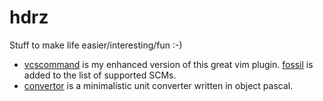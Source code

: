 # hdrz

Stuff to make life easier/interesting/fun :-)

* [vcscommand](https://github.com/hdrz/vcscommand.vim) is my enhanced version of this great vim plugin. [fossil](http://www.fossil-scm.org) is added to the list of supported SCMs.
* [convertor](https://hdrz.github.io/convertor) is a minimalistic unit converter written in object pascal.
